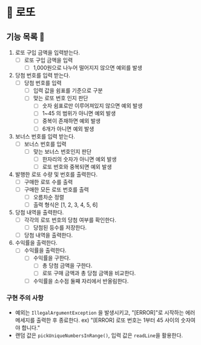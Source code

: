 # 💸 로또

## 기능 목록 📒
1. 로또 구입 금액을 입력받는다.
   - [ ] 로또 구입 금액을 입력
     - [ ] 1,000원으로 나누어 떨어지지 않으면 예외를 발생
2. 당첨 번호를 입력 받는다.
   - [ ] 당첨 번호를 입력
     - [ ] 입력 값을 쉼표를 기준으로 구분
     - [ ] 맞는 로또 번호 인지 판단
       - [ ] 숫자 쉼표로만 이루어져있지 않으면 예외 발생
       - [ ] 1~45 의 범위가 아니면 예외 발생
       - [ ] 중복이 존재하면 예외 발생
       - [ ] 6개가 아니면 예외 발생
3. 보너스 번호를 입력 받는다.
   - [ ] 보너스 번호를 입력
     - [ ] 맞는 보너스 번호인지 판단
       - [ ] 한자리의 숫자가 아니면 예외 발생
       - [ ] 로또 번호와 중복되면 예외 발생
4. 발행한 로또 수량 및 번호를 출력한다.
   - [ ] 구매한 로또 수를 출력
   - [ ] 구매한 모든 로또 번호를 출력
     - [ ] 오름차순 정렬
     - [ ] 출력 형식은 [1, 2, 3, 4, 5, 6]
5. 당첨 내역을 출력한다.
   - [ ] 각각의 로또 번호의 당첨 여부를 확인한다.
     - [ ] 당첨된 등수를 저장한다.
   - [ ] 당첨 내역을 출력한다.
6. 수익률을 출력한다.
   - [ ] 수익률을 출력한다.
     - [ ] 수익률을 구한다.
       - [ ] 총 당첨 금액을 구한다.
       - [ ] 로또 구매 금액과 총 당첨 금액을 비교한다.
     - [ ] 수익률을 소수점 둘째 자리에서 반올림한다.

### 구현 주의 사항
- 예외는 `IllegalArgumentException` 을 발생시키고, "[ERROR]"로 시작하는 에러 메세지를 출력한 후 종료한다. ex) "[ERROR] 로또 번호는 1부터 45 사이의 숫자여야 합니다."
- 랜덤 값은 `pickUniqueNumbersInRange()`, 입력 값은 `readLine`을 활용한다.